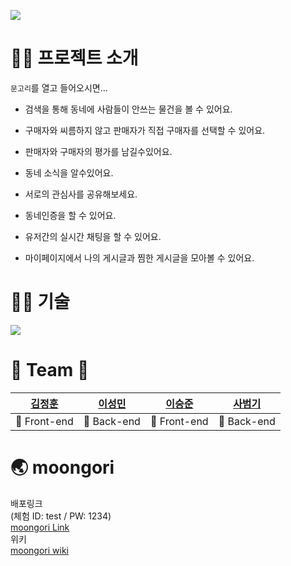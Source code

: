 ![](https://cdn.discordapp.com/attachments/904619953775341608/921708484087644200/5f89a50cfc9d1f96.jpg)
# :teacher: 프로젝트 소개
`문고리`를 열고 들어오시면...
* 검색을 통해 동네에 사람들이 안쓰는 물건을 볼 수 있어요.<br/>
* 구매자와 씨름하지 않고 판매자가 직접 구매자를 선택할 수 있어요.<br/>
* 판매자와 구매자의 평가를 남길수있어요.<br/>

* 동네 소식을 알수있어요.<br/>
* 서로의 관심사를 공유해보세요.<br/>

* 동네인증을 할 수 있어요.<br/>
* 유저간의 실시간 채팅을 할 수 있어요.<br/>
* 마이페이지에서 나의 게시글과 찜한 게시글을 모아볼 수 있어요.

 
# :technologist: 기술
![](https://cdn.discordapp.com/attachments/904619953775341608/922099359502450740/unknown.png)

# :two_men_holding_hands: Team :two_men_holding_hands: 
|[김정훈](https://github.com/rmfhsep)|[이성민](https://github.com/lsm6627)|[이승준](https://github.com/lsj135779)|[사범기](https://github.com/Lawen-s)|
|:---:|:---:|:---:|:---:|
|:closed_book: Front-end|:blue_book:  Back-end|:closed_book: Front-end|:blue_book:  Back-end|

# :earth_asia: moongori
배포링크<br/>(체험 ID: test / PW: 1234)<br/>
[moongori Link](https://moongori.shop/)<br/>
위키<br/>
[moongori wiki](https://github.com/Lawen-s/moongori/wiki)
